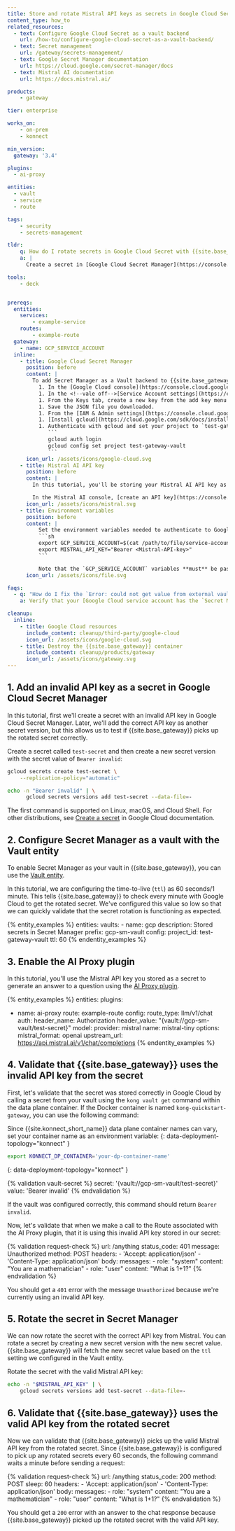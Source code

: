 ```yaml
---
title: Store and rotate Mistral API keys as secrets in Google Cloud Secret with {{site.base_gateway}} and the AI Proxy plugin
content_type: how_to
related_resources:
  - text: Configure Google Cloud Secret as a vault backend
    url: /how-to/configure-google-cloud-secret-as-a-vault-backend/
  - text: Secret management
    url: /gateway/secrets-management/
  - text: Google Secret Manager documentation
    url: https://cloud.google.com/secret-manager/docs
  - text: Mistral AI documentation
    url: https://docs.mistral.ai/

products:
    - gateway

tier: enterprise

works_on:
    - on-prem
    - konnect

min_version:
  gateway: '3.4'

plugins:
  - ai-proxy

entities: 
  - vault
  - service
  - route

tags:
    - security
    - secrets-management

tldr:
    q: How do I rotate secrets in Google Cloud Secret with {{site.base_gateway}}?
    a: |
      Create a secret in [Google Cloud Secret Manager](https://console.cloud.google.com/security/secret-manager) and create a service account with the `Secret Manager Secret Accessor` role. Export your service account key JSON as an environment variable (`GCP_SERVICE_ACCOUNT`). Then configure a [Vault entity](/gateway/entities/vault/) with your Secret Manager configuration and `ttl` set to how many seconds {{site.base_gateway}} should wait before picking up the rotated secret. Reference secrets from your Secret Manager vault like the following in a referenceable field: `{vault://gcp-sm-vault/test-secret}`. Rotate your secret by creating a new secret version in Google Cloud.

tools:
    - deck


prereqs:
  entities:
    services:
        - example-service
    routes:
        - example-route
  gateway:
    - name: GCP_SERVICE_ACCOUNT
  inline:
    - title: Google Cloud Secret Manager
      position: before
      content: |
        To add Secret Manager as a Vault backend to {{site.base_gateway}}, you must create a project, service account key, and grant IAM permissions. This tutorial also uses gcloud, so you need to install and configure that.
          1. In the [Google Cloud console](https://console.cloud.google.com/), create a project and name it `test-gateway-vault`.
          1. In the <!--vale off-->[Service Account settings](https://console.cloud.google.com/iam-admin/serviceaccounts)<!--vale on-->, click the `test-gateway-vault` project and then click the email address of the service account that you want to create a key for.
          1. From the Keys tab, create a new key from the add key menu and select JSON for the key type.
          1. Save the JSON file you downloaded.
          1. From the [IAM & Admin settings](https://console.cloud.google.com/iam-admin/), click the edit icon next to the service account to grant access to the [`Secret Manager Secret Accessor` role for your service account](https://cloud.google.com/secret-manager/docs/access-secret-version#required_roles).
          1. [Install gcloud](https://cloud.google.com/sdk/docs/install).
          1. Authenticate with gcloud and set your project to `test-gateway-vault`:
             ```
             gcloud auth login
             gcloud config set project test-gateway-vault
             ```
      icon_url: /assets/icons/google-cloud.svg
    - title: Mistral AI API key
      position: before
      content: |
        In this tutorial, you'll be storing your Mistral AI API key as a secret in a {{site.konnect_short_name}} Vault.

        In the Mistral AI console, [create an API key](https://console.mistral.ai/api-keys/) and copy it. You'll add this API key as a secret to your vault.
      icon_url: /assets/icons/mistral.svg
    - title: Environment variables
      position: before
      content: |
          Set the environment variables needed to authenticate to Google Cloud:
          ```sh
          export GCP_SERVICE_ACCOUNT=$(cat /path/to/file/service-account.json)
          export MISTRAL_API_KEY="Bearer <Mistral-API-key>"
          ```

          Note that the `GCP_SERVICE_ACCOUNT` variables **must** be passed when creating your data plane container.
      icon_url: /assets/icons/file.svg

faqs:
  - q: "How do I fix the `Error: could not get value from external vault (no value found (unable to retrieve secret from gcp secret manager (code : 403, status: PERMISSION_DENIED)))` error when I try to use my secret from the Google Cloud vault?"
    a: Verify that your [Google Cloud service account has the `Secret Manager Secret Accessor` role](https://console.cloud.google.com/iam-admin/iam?supportedpurview=project). This role is required for {{site.base_gateway}} to access secrets in the vault.

cleanup:
  inline:
    - title: Google Cloud resources
      include_content: cleanup/third-party/google-cloud
      icon_url: /assets/icons/google-cloud.svg
    - title: Destroy the {{site.base_gateway}} container
      include_content: cleanup/products/gateway
      icon_url: /assets/icons/gateway.svg
---
```


## 1. Add an invalid API key as a secret in Google Cloud Secret Manager

In this tutorial, first we'll create a secret with an invalid API key in Google Cloud Secret Manager. Later, we'll add the correct API key as another secret version, but this allows us to test if {{site.base_gateway}} picks up the rotated secret correctly.

Create a secret called `test-secret` and then create a new secret version with the secret value of `Bearer invalid`:

```bash
gcloud secrets create test-secret \
    --replication-policy="automatic"

echo -n "Bearer invalid" | \
      gcloud secrets versions add test-secret --data-file=-
```

The first command is supported on Linux, macOS, and Cloud Shell. For other distributions, see [Create a secret](https://cloud.google.com/secret-manager/docs/creating-and-accessing-secrets#create-a-secret) in Google Cloud documentation.

## 2. Configure Secret Manager as a vault with the Vault entity

To enable Secret Manager as your vault in {{site.base_gateway}}, you can use the [Vault entity](/gateway/entities/vault/).

In this tutorial, we are configuring the time-to-live (`ttl`) as 60 seconds/1 minute. This tells {{site.base_gateway}} to check every minute with Google Cloud to get the rotated secret. We've configured this value so low so that we can quickly validate that the secret rotation is functioning as expected.

{% entity_examples %}
entities:
  vaults:
    - name: gcp
      description: Stored secrets in Secret Manager
      prefix: gcp-sm-vault
      config:
        project_id: test-gateway-vault
        ttl: 60
{% endentity_examples %}

## 3. Enable the AI Proxy plugin

In this tutorial, you'll use the Mistral API key you stored as a secret to generate an answer to a question using the [AI Proxy plugin](/plugins/ai-proxy/).

{% entity_examples %}
entities:
  plugins:
  - name: ai-proxy
    route: example-route
    config:
      route_type: llm/v1/chat
      auth:
        header_name: Authorization
        header_value: "{vault://gcp-sm-vault/test-secret}"
      model:
        provider: mistral
        name: mistral-tiny
        options:
          mistral_format: openai
          upstream_url: https://api.mistral.ai/v1/chat/completions
{% endentity_examples %}

## 4. Validate that {{site.base_gateway}} uses the invalid API key from the secret

First, let's validate that the secret was stored correctly in Google Cloud by calling a secret from your vault using the `kong vault get` command within the data plane container. If the Docker container is named `kong-quickstart-gateway`, you can use the following command:

Since {{site.konnect_short_name}} data plane container names can vary, set your container name as an environment variable:
{: data-deployment-topology="konnect" }
```sh
export KONNECT_DP_CONTAINER='your-dp-container-name'
```
{: data-deployment-topology="konnect" }

{% validation vault-secret %}
secret: '{vault://gcp-sm-vault/test-secret}'
value: 'Bearer invalid'
{% endvalidation %}

If the vault was configured correctly, this command should return `Bearer invalid`. 

Now, let's validate that when we make a call to the Route associated with the AI Proxy plugin, that it is using this invalid API key stored in our secret:

{% validation request-check %}
url: /anything
status_code: 401
message: Unauthorized
method: POST
headers:
    - 'Accept: application/json'
    - 'Content-Type: application/json'
body:
    messages:
        - role: "system"
          content: "You are a mathematician"
        - role: "user"
          content: "What is 1+1?"
{% endvalidation %}

You should get a `401` error with the message `Unauthorized` because we're currently using an invalid API key.

## 5. Rotate the secret in Secret Manager

We can now rotate the secret with the correct API key from Mistral. You can rotate a secret by creating a new secret version with the new secret value. {{site.base_gateway}} will fetch the new secret value based on the `ttl` setting we configured in the Vault entity.

Rotate the secret with the valid Mistral API key:

```bash
echo -n "$MISTRAL_API_KEY" | \
    gcloud secrets versions add test-secret --data-file=-
```

## 6. Validate that {{site.base_gateway}} uses the valid API key from the rotated secret

Now we can validate that {{site.base_gateway}} picks up the valid Mistral API key from the rotated secret. Since {{site.base_gateway}} is configured to pick up any rotated secrets every 60 seconds, the following command waits a minute before sending a request:

{% validation request-check %}
url: /anything
status_code: 200
method: POST
sleep: 60
headers:
    - 'Accept: application/json'
    - 'Content-Type: application/json'
body:
    messages:
        - role: "system"
          content: "You are a mathematician"
        - role: "user"
          content: "What is 1+1?"
{% endvalidation %}

You should get a `200` error with an answer to the chat response because {{site.base_gateway}} picked up the rotated secret with the valid API key.